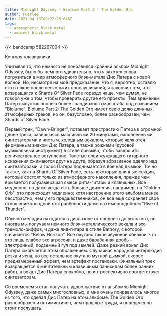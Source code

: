 ```yaml
---
title: Midnight Odyssey — Biolume Part 2 - The Golden Orb
author: Fuerlee
date: 2021-04-16T09:22:25.646Z
tags:
  - atmospheric black metal
  - ambient black metal
---
```

{{< bandcamp 582267004 >}}

Кенгуру-клавишники



Учитывая то, что немного не понравился крайний альбом Midnight Odyssey, было бы немного удивительно, что я захотел снова погрузиться в мир атмосферного блэк-метала Дис Патера с новой волной. Но, несмотря на моё предсказание, что я, вероятно, оставлю его в покое после нескольких прослушиваний, я закончил тем, что возвращался к Shards Of Silver Fade гораздо чаще, чем думал, не говоря уже о том, чтобы проверить другие его проекты. Тем временем Патер выпустил эпопею более грандиозного масштаба под названием "Biolume". Biolume Part 2: The Golden Orb имеет свою долю длинных, атмосферных треков, но он, безусловно, более разнообразен, чем Shards of Silver Fade.



Первый трек, "Dawn-Bringer", потакает пристрастию Патера к огромной длине трека, завершаясь массивными 20 минутами, наполненными синтезаторами и чистым, холодным вокалом, которые являются фирменным знаком Дис Патера, а также рожками (духовой музыкальный инструмент) в стиле призыва, чтобы завершить величественное вступление. Толстые слои жужжащего гитарного искажения сжимаются друг на друге, образуя абразивное одеяло над синтезаторами, а голос Патера поднимается в вое над дымкой. Точно так же, как на Shards Of Silver Fade, есть некоторые длинные секции, которые состоят только из атмосферного накопления, прежде чем врывается полузамерзшая смесь ритм-гитары и клавишных. Всё медленно, но даже когда есть больше движения, например, на "Golden Orb", это происходит медленно; хотя настроение этого альбома менее бесстрастно, чем у его предшественников, он все ещё сохраняет свое отношение холодной отстранённости даже на гимноподобном "Rise of Thunder".



Обычно мелодии находятся в диапазоне от среднего до высокого, но иногда мы получаем немного блэк-металлического вокала и эхо тремоло-риффов, и даже лид-гитара в стиле Bathory, с которой начинается "Below Horizon". Всё окутано такой звуковой обивкой, что это лишь слабое эхо агрессии, и даже барабанная дробь - электронный, подземный гул под землей. Даже резкий вокал Дис Патера смягчается этим обращением. Случайная народная интерлюдия резка и ясна, но все остальное окутано мутной дымкой, скорее преднамеренный эффект, чем артефакт постановки. Финальный трек возвращается к мечтательным клавишным панихидам более ранних работ, а вокал Дис Патера спокойно, но интроспективно соответствует синтезаторам.



Со временем я стал получать удовольствие от альбомов Midnight Odyssey, даже самых многословных, и мне очень понравилось многое из того, что сделал Дис Патер на этом альбоме. The Golden Orb разнообразен и оптимистичен, чем прошлые труды, и определенно стоит послушать.